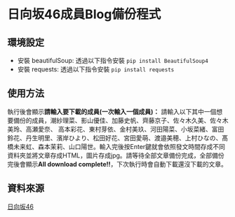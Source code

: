 # 日向坂46成員Blog備份程式
## 環境設定
 * 安裝 beautifulSoup: 透過以下指令安裝 `pip install BeautifulSoup4`
 * 安裝 requests: 透過以下指令安裝 `pip install requests`
## 使用方法
 執行後會顯示**請輸入要下載的成員(一次輸入一個成員)：** 請輸入以下其中一個想要備份的成員，潮紗理菜、影山優佳、加藤史帆、齊藤京子、佐々木久美、佐々木美玲、高瀬愛奈、 高本彩花、東村芽依、金村美玖、河田陽菜、小坂菜緒、富田鈴花、丹生明里、濱岸ひより、松田好花、宮田愛萌、渡邉美穂、上村ひなの、髙橋未来虹、森本茉莉、山口陽世。輸入完後按Enter鍵就會依照發文時間存成不同資料夾並將文章存成HTML，圖片存成jpg。請等待全部文章備份完成，全部備份完後會顯示**All download complete!!**，下次執行時會自動下載還沒下載的文章。
## 資料來源
[日向坂46](https://www.hinatazaka46.com/s/official/diary/member?ima=0000)

